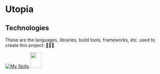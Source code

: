# Utopia

## Technologies
These are the languages, libraries, build tools, frameworks, etc. used to create this project: 👨🏻‍💻

[![My Skills](https://skillicons.dev/icons?i=vscode)](https://skillicons.dev)
<img src="https://upload.wikimedia.org/wikipedia/commons/7/7e/Ren%E2%80%99Py_Logo_6-13-6_200x307px.png" width="35" height="50" />
